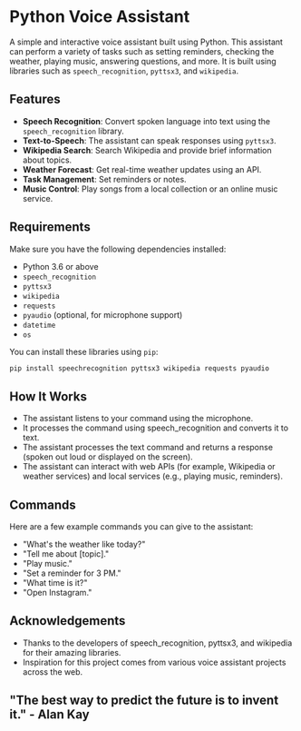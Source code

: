 # Python Voice Assistant

A simple and interactive voice assistant built using Python. This assistant can perform a variety of tasks such as setting reminders, checking the weather, playing music, answering questions, and more. It is built using libraries such as `speech_recognition`, `pyttsx3`, and `wikipedia`.

## Features

- **Speech Recognition**: Convert spoken language into text using the `speech_recognition` library.
- **Text-to-Speech**: The assistant can speak responses using `pyttsx3`.
- **Wikipedia Search**: Search Wikipedia and provide brief information about topics.
- **Weather Forecast**: Get real-time weather updates using an API.
- **Task Management**: Set reminders or notes.
- **Music Control**: Play songs from a local collection or an online music service.

## Requirements

Make sure you have the following dependencies installed:

- Python 3.6 or above
- `speech_recognition`
- `pyttsx3`
- `wikipedia`
- `requests`
- `pyaudio` (optional, for microphone support)
- `datetime`
- `os`

You can install these libraries using `pip`:

```bash
pip install speechrecognition pyttsx3 wikipedia requests pyaudio

```


## How It Works
- The assistant listens to your command using the microphone.
- It processes the command using speech_recognition and converts it to text.
- The assistant processes the text command and returns a response (spoken out loud or displayed on the screen).
- The assistant can interact with web APIs (for example, Wikipedia or weather services) and local services (e.g., playing music, reminders).

## Commands
Here are a few example commands you can give to the assistant:
- "What's the weather like today?"
- "Tell me about [topic]."
- "Play music."
- "Set a reminder for 3 PM."
- "What time is it?"
- "Open Instagram."


## Acknowledgements
- Thanks to the developers of speech_recognition, pyttsx3, and wikipedia for their amazing libraries.
- Inspiration for this project comes from various voice assistant projects across the web.


## "The best way to predict the future is to invent it." - Alan Kay
